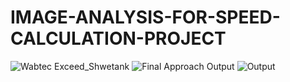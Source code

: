 # IMAGE-ANALYSIS-FOR-SPEED-CALCULATION-PROJECT
![Wabtec Exceed_Shwetank](https://user-images.githubusercontent.com/101982879/235451471-68cd5663-3e1e-4fdb-bb3c-263c626713d3.jpg)
![Final Approach Output](https://user-images.githubusercontent.com/101982879/235449828-256b41d3-0576-454d-8ec0-0d8b03180ee7.jpeg)
![Output](https://user-images.githubusercontent.com/101982879/235449857-9b922b43-ebea-4e61-aa27-201b59e0a325.jpeg)
